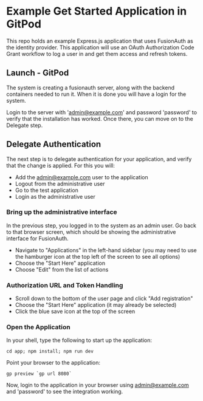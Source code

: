 # Example Get Started Application in GitPod

This repo holds an example Express.js application that uses FusionAuth as the identity provider. 
This application will use an OAuth Authorization Code Grant workflow to log a user in and 
get them access and refresh tokens.

## Launch - GitPod

The system is creating a fusionauth server, along with the backend containers needed to run it.  When it is done you will have a login for the system.

Login to the server with 'admin@example.com' and password 'password' to verify that the installation has worked.  Once there, you can move on to the Delegate step.

## Delegate Authentication

The next step is to delegate authentication for your application, and verify that the change is applied.  For this you will:
* Add the admin@example.com user to the application
* Logout from the administrative user
* Go to the test application
* Login as the administrative user

### Bring up the administrative interface

In the previous step, you logged in to the system as an admin user.  Go back to that browser screen, which should be showing the administrative interface for FusionAuth.
* Navigate to "Applications" in the left-hand sidebar (you may need to use the hamburger icon at the top left of the screen to see all options)
* Choose the "Start Here" application
* Choose "Edit" from the list of actions

### Authorization URL and Token Handling

* Scroll down to the bottom of the user page and click "Add registration"
* Choose the "Start Here" application (it may already be selected)
* Click the blue save icon at the top of the screen

### Open the Application

In your shell, type the following to start up the application:

```
cd app; npm install; npm run dev
```

Point your browser to the application:

```
gp preview `gp url 8080`
```

Now, login to the application in your browser using admin@example.com and 'password' to see the integration working.
